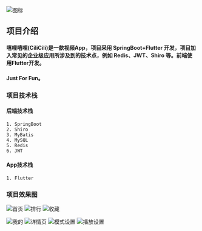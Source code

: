 
![图标](https://github-1304799125.cos.ap-beijing.myqcloud.com/video/cilicili_icon.png)
## 项目介绍

#### 嘻哩嘻哩(CiliCili)是一款视频App，项目采用 SpringBoot+Flutter 开发，项目加入常见的企业级应用所涉及到的技术点，例如 Redis、JWT、Shiro 等。前端使用Flutter开发。
#### Just For Fun。



### 项目技术栈

#### 后端技术栈

```text
1. SpringBoot
2. Shiro
3. MyBatis
4. MySQL
5. Redis
6. JWT
```

#### App技术栈

```text
1. Flutter
```

### 项目效果图

![首页](https://github-1304799125.cos.ap-beijing.myqcloud.com/video/WechatIMG76.jpeg)
![排行](https://github-1304799125.cos.ap-beijing.myqcloud.com/video/WechatIMG73.jpeg)
![收藏](https://github-1304799125.cos.ap-beijing.myqcloud.com/video/WechatIMG74.jpeg)

![我的](https://github-1304799125.cos.ap-beijing.myqcloud.com/video/WechatIMG103.jpeg)
![详情页](https://github-1304799125.cos.ap-beijing.myqcloud.com/video/WechatIMG78.jpeg)
![模式设置](https://github-1304799125.cos.ap-beijing.myqcloud.com/video/WechatIMG101.jpeg)
![播放设置](https://github-1304799125.cos.ap-beijing.myqcloud.com/video/WechatIMG102.jpeg)



